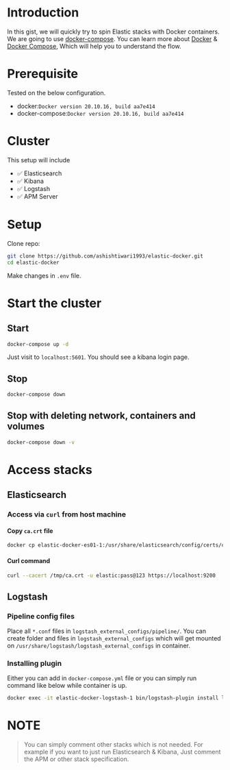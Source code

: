 # Introduction

In this gist, we will quickly try to spin Elastic stacks with Docker containers. We are going to use [docker-compose](https://docs.docker.com/compose/). You can learn more about [Docker](https://www.docker.com/) & [Docker Compose](https://docs.docker.com/compose/), Which will help you to understand the flow.  

# Prerequisite

Tested on the below configuration.

* docker:`Docker version 20.10.16, build aa7e414`
* docker-compose:`Docker version 20.10.16, build aa7e414`

# Cluster

This setup will include

- ✅ Elasticsearch
- ✅ Kibana
- ✅ Logstash
- ✅ APM Server

# Setup

Clone repo:

```sh
git clone https://github.com/ashishtiwari1993/elastic-docker.git
cd elastic-docker
``` 

Make changes in `.env` file.

# Start the cluster

## Start

```sh
docker-compose up -d
```

Just visit to `localhost:5601`. You should see a kibana login page. 

## Stop

```sh
docker-compose down
```

## Stop with deleting network, containers and volumes

```sh
docker-compose down -v
```

# Access stacks

## Elasticsearch

### Access via `curl` from host machine

#### Copy `ca.crt` file

```sh
docker cp elastic-docker-es01-1:/usr/share/elasticsearch/config/certs/ca/ca.crt /tmp/
```

#### Curl command

```sh
curl --cacert /tmp/ca.crt -u elastic:pass@123 https://localhost:9200
```

## Logstash

### Pipeline config files

Place all `*.conf` files in `logstash_external_configs/pipeline/`. You can create folder and files in `logstash_external_configs` which will get mounted on `/usr/share/logstash/logstash_external_configs` in container.

### Installing plugin

Either you can add in `docker-compose.yml` file or you can simply run command like below while container is up.

```sh
docker exec -it elastic-docker-logstash-1 bin/logstash-plugin install logstash-output-google_pubsub
```


# NOTE 

> You can simply comment other stacks which is not needed. For example if you want to just run Elasticsearch & Kibana, Just comment the APM or other stack specification.
